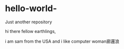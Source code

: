 # hello-world-
Just another repository

hi there fellow earthlings,

i am sam from the USA and i like computer woman廊邏浪
